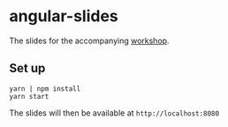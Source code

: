 # angular-slides

The slides for the accompanying [workshop][workshop].

## Set up

```
yarn | npm install
yarn start
```

The slides will then be available at `http://localhost:8080`

[workshop]: https://github.com/objectpartners/angular2-timesheet
